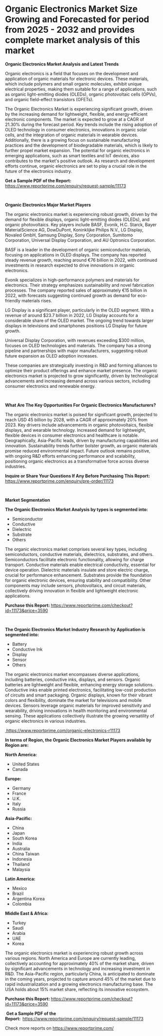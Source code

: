 <p><h1>Organic Electronics Market Size Growing and Forecasted for period from 2025 - 2032 and provides complete market analysis of this market</h1></p><p><strong>Organic Electronics Market Analysis and Latest Trends</strong></p>
<p><p>Organic electronics is a field that focuses on the development and application of organic materials for electronic devices. These materials, which include polymers and small organic molecules, exhibit unique electrical properties, making them suitable for a range of applications, such as organic light-emitting diodes (OLEDs), organic photovoltaic cells (OPVs), and organic field-effect transistors (OFETs). </p><p>The Organic Electronics Market is experiencing significant growth, driven by the increasing demand for lightweight, flexible, and energy-efficient electronic components. The market is expected to grow at a CAGR of 21.30% during the forecast period. Key trends include the rising adoption of OLED technology in consumer electronics, innovations in organic solar cells, and the integration of organic materials in wearable devices. Additionally, there is a growing focus on sustainable manufacturing practices and the development of biodegradable materials, which is likely to further propel market expansion. The potential for organic electronics in emerging applications, such as smart textiles and IoT devices, also contributes to the market's positive outlook. As research and development efforts continue, organic electronics are set to play a crucial role in the future of the electronics industry.</p></p>
<p><strong>Get a Sample PDF of the Report:&nbsp;</strong> <a href="https://www.reportprime.com/enquiry/request-sample/11173?utm_campaign=2295&utm_medium=2&utm_source=Github&utm_content=ia&utm_term=20032025&utm_id=organic-electronics">https://www.reportprime.com/enquiry/request-sample/11173</a></p>
<p>&nbsp;</p>
<p><strong>Organic Electronics Major Market Players</strong></p>
<p><p>The organic electronics market is experiencing robust growth, driven by the demand for flexible displays, organic light-emitting diodes (OLEDs), and organic photovoltaics. Key players include BASF, Evonik, H.C. Starck, Bayer MaterialScience AG, DowDuPont, Koninklijke Philips N.V., LG Display, Novaled GmbH, Samsung Display, Sony Corporation, Sumitomo Corporation, Universal Display Corporation, and AU Optronics Corporation.</p><p>BASF is a leader in the development of organic semiconductor materials, focusing on applications in OLED displays. The company has reported steady revenue growth, reaching around €76 billion in 2022, with continued investments in research expected to drive innovations in organic electronics.</p><p>Evonik specializes in high-performance polymers and materials for electronics. Their strategy emphasizes sustainability and novel fabrication processes. The company reported sales of approximately €15 billion in 2022, with forecasts suggesting continued growth as demand for eco-friendly materials rises.</p><p>LG Display is a significant player, particularly in the OLED segment. With a revenue of around $23.7 billion in 2022, LG Display accounts for a considerable share of the OLED market. The ongoing trend towards larger displays in televisions and smartphones positions LG Display for future growth.</p><p>Universal Display Corporation, with revenues exceeding $300 million, focuses on OLED technologies and materials. The company has a strong pipeline and partnerships with major manufacturers, suggesting robust future expansion as OLED adoption increases.</p><p>These companies are strategically investing in R&D and forming alliances to optimize their product offerings and enhance market presence. The organic electronics market is projected to grow significantly, driven by technological advancements and increasing demand across various sectors, including consumer electronics and renewable energy.</p></p>
<p>&nbsp;</p>
<p><strong>What Are The Key Opportunities For Organic Electronics Manufacturers?</strong></p>
<p><p>The organic electronics market is poised for significant growth, projected to reach USD 45 billion by 2028, with a CAGR of approximately 20% from 2023. Key drivers include advancements in organic photovoltaics, flexible displays, and wearable technology. Increased demand for lightweight, flexible devices in consumer electronics and healthcare is notable. Geographically, Asia-Pacific leads, driven by manufacturing capabilities and innovation. Sustainability trends further bolster growth, as organic materials promise reduced environmental impact. Future outlook remains positive, with ongoing R&D efforts enhancing performance and scalability, positioning organic electronics as a transformative force across diverse industries.</p></p>
<p><strong>Inquire or Share Your Questions If Any Before Purchasing This Report:</strong> <a href="https://www.reportprime.com/enquiry/pre-order/11173?utm_campaign=2295&utm_medium=2&utm_source=Github&utm_content=ia&utm_term=20032025&utm_id=organic-electronics">https://www.reportprime.com/enquiry/pre-order/11173</a></p>
<p>&nbsp;</p>
<p><strong>Market Segmentation</strong></p>
<p><strong>The Organic Electronics Market Analysis by types is segmented into:</strong></p>
<p><ul><li>Semiconductor</li><li>Conductive</li><li>Dielectric</li><li>Substrate</li><li>Others</li></ul></p>
<p><p>The organic electronics market comprises several key types, including semiconductors, conductive materials, dielectrics, substrates, and others. Semiconductors facilitate electronic functionality, allowing for charge transport. Conductive materials enable electrical conductivity, essential for device operation. Dielectric materials insulate and store electric charge, crucial for performance enhancement. Substrates provide the foundation for organic electronic devices, ensuring stability and compatibility. Other components may include sensors, photovoltaics, and circuit materials, collectively driving innovation in flexible and lightweight electronic applications.</p></p>
<p><strong>Purchase this Report:&nbsp;</strong><a href="https://www.reportprime.com/checkout?id=11173&price=3590&utm_campaign=2295&utm_medium=2&utm_source=Github&utm_content=ia&utm_term=20032025&utm_id=organic-electronics">https://www.reportprime.com/checkout?id=11173&price=3590</a></p>
<p>&nbsp;</p>
<p><strong>The Organic Electronics Market Industry Research by Application is segmented into:</strong></p>
<p><ul><li>Battery</li><li>Conductive Ink</li><li>Display</li><li>Sensor</li><li>Others</li></ul></p>
<p><p>The organic electronics market encompasses diverse applications, including batteries, conductive inks, displays, and sensors. Organic batteries are lightweight and flexible, enhancing energy storage solutions. Conductive inks enable printed electronics, facilitating low-cost production of circuits and smart packaging. Organic displays, known for their vibrant colors and flexibility, dominate the market for televisions and mobile devices. Sensors leverage organic materials for improved sensitivity and wearability, driving innovations in health monitoring and environmental sensing. These applications collectively illustrate the growing versatility of organic electronics in various industries.</p></p>
<p><a href="https://www.reportprime.com/organic-electronics-r11173?utm_campaign=2295&utm_medium=2&utm_source=Github&utm_content=ia&utm_term=20032025&utm_id=organic-electronics">&nbsp;https://www.reportprime.com/organic-electronics-r11173</a></p>
<p><strong>In terms of Region, the Organic Electronics Market Players available by Region are:</strong></p>
<p>
    <p> <strong> North America: </strong>
        <ul>
            <li>United States</li>
            <li>Canada</li>
        </ul>
        </p> 
    <p> <strong> Europe: </strong>
        <ul>
            <li>Germany</li>
            <li>France</li>
            <li>U.K.</li>
            <li>Italy</li>
            <li>Russia</li>
        </ul>
        </p> 
    <p> <strong> Asia-Pacific: </strong>
        <ul>
            <li>China</li>
            <li>Japan</li>
            <li>South Korea</li>
            <li>India</li>
            <li>Australia</li>
            <li>China Taiwan</li>
            <li>Indonesia</li>
            <li>Thailand</li>
            <li>Malaysia</li>
        </ul>
        </p> 
    <p> <strong> Latin America: </strong>
        <ul>
            <li>Mexico</li>
            <li>Brazil</li>
            <li>Argentina Korea</li>
            <li>Colombia</li>
        </ul>
        </p> 
    <p> <strong> Middle East & Africa: </strong>
        <ul>
            <li>Turkey</li>
            <li>Saudi</li>
            <li>Arabia</li>
            <li>UAE</li>
            <li>Korea</li>
        </ul>
    </p>
    </p>
<p><p>The organic electronics market is experiencing robust growth across various regions. North America and Europe are currently leading, collectively accounting for approximately 40% of the market share, driven by significant advancements in technology and increasing investment in R&D. The Asia-Pacific region, particularly China, is anticipated to dominate in the coming years, projected to capture around 45% of the market due to rapid industrialization and a growing electronics manufacturing base. The USA holds about 15% market share, reflecting its innovative ecosystem.</p></p>
<p><strong>Purchase this Report: </strong><a href="https://www.reportprime.com/checkout?id=11173&price=3590&utm_campaign=2295&utm_medium=2&utm_source=Github&utm_content=ia&utm_term=20032025&utm_id=organic-electronics">https://www.reportprime.com/checkout?id=11173&price=3590</a></p>
<p>&nbsp;<strong>Get a Sample PDF of the Report:&nbsp;&nbsp;</strong><a href="https://www.reportprime.com/enquiry/request-sample/11173?utm_campaign=2295&utm_medium=2&utm_source=Github&utm_content=ia&utm_term=20032025&utm_id=organic-electronics">https://www.reportprime.com/enquiry/request-sample/11173</a></p>
<p><strong></strong></p>
<p>Check more reports on <a href="https://www.reportprime.com/?utm_campaign=2295&utm_medium=2&utm_source=Github&utm_content=ia&utm_term=20032025&utm_id=organic-electronics">https://www.reportprime.com/</a></p>